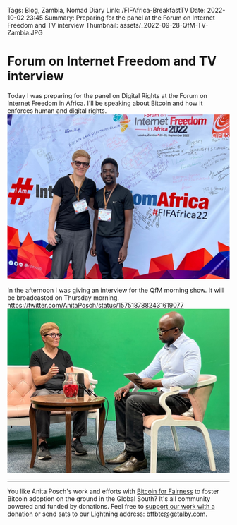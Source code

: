 Tags: Blog, Zambia, Nomad Diary
Link: /FIFAfrica-BreakfastTV
Date: 2022-10-02 23:45
Summary: Preparing for the panel at the Forum on Internet Freedom and TV interview
Thumbnail: assets/_2022-09-28-QfM-TV-Zambia.JPG

# Forum on Internet Freedom and TV interview

Today I was preparing for the panel on Digital Rights at the Forum on Internet Freedom in Africa. I'll be speaking about Bitcoin and how it enforces human and digital rights. 
![Meeting with Emmanuel who is organizing my talk at the University of Zambia](assets/_2022-09-28-Emmanuel.JPG)

In the afternoon I was giving an interview for the QfM morning show. It will be broadcasted on Thursday morning. 
https://twitter.com/AnitaPosch/status/1575187882431619077
![Guest at QfM Zambia for their morning show](assets/_2022-09-28-QfM-TV-Zambia.JPG)


---

You like Anita Posch's work and efforts with [Bitcoin for Fairness](https://bffbtc.org) to foster Bitcoin adoption on the ground in the Global South? It's all community powered and funded by donations. Feel free to [support our work with a donation](https://anita.link/donate) or send sats to our Lightning address: bffbtc@getalby.com.